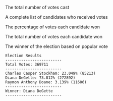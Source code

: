 The total number of votes cast

A complete list of candidates who received votes

The percentage of votes each candidate won

The total number of votes each candidate won

The winner of the election based on popular vote

```
Election Results
-------------------------
Total Votes: 369711
-------------------------
Charles Casper Stockham: 23.049% (85213)
Diana DeGette: 73.812% (272892)
Raymon Anthony Doane: 3.139% (11606)
-------------------------
Winner: Diana DeGette
-------------------------
```
